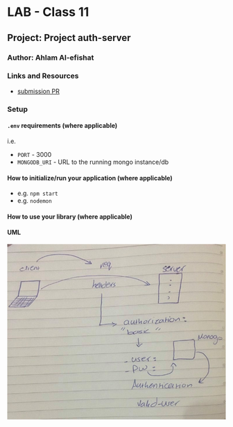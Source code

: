 # LAB - Class 11

## Project: Project auth-server

### Author: Ahlam Al-efishat

### Links and Resources

- [submission PR]()


### Setup

#### `.env` requirements (where applicable)

i.e.

- `PORT` - 3000
- `MONGODB_URI` - URL to the running mongo instance/db

#### How to initialize/run your application (where applicable)

- e.g. `npm start`
- e.g. `nodemon`

#### How to use your library (where applicable)



#### UML

![](https://github.com/AhlamAlefishat-401-advanced-javascript/auth-server/blob/master/lab-11.jpg)
